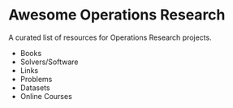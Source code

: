 # Awesome Operations Research
A curated list of resources for Operations Research projects.

* Books
* Solvers/Software
* Links
* Problems
* Datasets
* Online Courses
